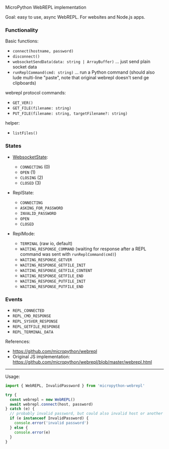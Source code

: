 MicroPython WebREPL implementation

Goal: easy to use, async WebREPL. For websites and Node.js apps.

### Functionality

Basic functions:
- `connect(hostname, password)`
- `disconnect()`
- `websocketSendData(data: string | ArrayBuffer)` ... just send plain socket data
- `runReplCommand(cmd: string)` ... run a Python command (should also lude multi-line "paste", note that original webrepl doesn't send ge clipboards)

webrepl protocol commands:
- `GET_VER()`
- `GET_FILE(filename: string)`
- `PUT_FILE(filename: string, targetFilename?: string)`

helper:
- `listFiles()`

### States

* [WebsocketState](https://developer.mozilla.org/en-US/docs/Web/API/WebSocket/readyState):
  * `CONNECTING` (0)
  * `OPEN` (1)
  * `CLOSING` (2)
  * `CLOSED` (3)

* ReplState:
  * `CONNECTING`
  * `ASKING_FOR_PASSWORD`
  * `INVALID_PASSWORD`
  * `OPEN`
  * `CLOSED`

* ReplMode:
  * `TERMINAL` (raw io, default)
  * `WAITING_RESPONSE_COMMAND` (waiting for response after a REPL command was sent with `runReplCommand(cmd)`)
  * `WAITING_RESPONSE_GETVER`
  * `WAITING_RESPONSE_GETFILE_INIT`
  * `WAITING_RESPONSE_GETFILE_CONTENT`
  * `WAITING_RESPONSE_GETFILE_END`
  * `WAITING_RESPONSE_PUTFILE_INIT`
  * `WAITING_RESPONSE_PUTFILE_END`

### Events

* `REPL_CONNECTED`
* `REPL_CMD_RESPONSE`
* `REPL_SYSVER_RESPONSE`
* `REPL_GETFILE_RESPONSE`
* `REPL_TERMINAL_DATA`

References:

* https://github.com/micropython/webrepl
* Original JS implementation: https://github.com/micropython/webrepl/blob/master/webrepl.html

---

Usage:

```js
import { WebREPL, InvalidPassword } from 'micropython-webrepl'

try {
  const webrepl = new WebREPL()
  await webrepl.connect(host, password)
} catch (e) {
  // probably invalid password, but could also invalid host or another websocket error
  if (e instanceof InvalidPassword) {
    console.error('invalid password')
  } else {
    console.error(e)
  }
}
```
